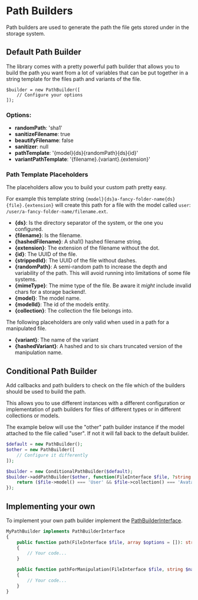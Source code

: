 # Path Builders

Path builders are used to generate the path the file gets stored under in the storage system.

## Default Path Builder

The library comes with a pretty powerful path builder that allows you to build the path you want from a lot of variables that can be put together in a string template for the files path and variants of the file.

```
$builder = new PathBuilder([
    // Configure your options
]);
```

### Options:

 * **randomPath**: 'sha1'
 * **sanitizeFilename**: true
 * **beautifyFilename**: false
 * **sanitizer**: null
 * **pathTemplate**: '{model}{ds}{randomPath}{ds}{id}'
 * **variantPathTemplate**: '{filename}.{variant}.{extension}'

### Path Template Placeholders

The placeholders allow you to build your custom path pretty easy.

For example this template string
`{model}{ds}a-fancy-folder-name{ds}{file}.{extension}` will create this path for a file with the model called `user`:
`/user/a-fancy-folder-name/filename.ext`.

 * **{ds}**: Is the directory separator of the system, or the one you configured.
 * **{filename}**: Is the filename.
 * **{hashedFilename}**: A sha1() hashed filename string.
 * **{extension}**: The extension of the filename without the dot.
 * **{id}**: The UUID of the file.
 * **{strippedId}**: The UUID of the file without dashes.
 * **{randomPath}**: A semi-random path to increase the depth and variability of the path. This will avoid running into limitations of some file systems.
 * **{mimeType}**: The mime type of the file. Be aware it *might* include invalid chars for a storage backend!.
 * **{model}**: The model name.
 * **{modelId}**: The id of the models entity.
 * **{collection}**: The collection the file belongs into.

The following placeholders are only valid when used in a path for a manipulated file.

 * **{variant}**: The name of the variant
 * **{hashedVariant}**: A hashed and to six chars truncated version of the manipulation name.

## Conditional Path Builder

Add callbacks and path builders to check on the file which of the builders should be used to build the path.

This allows you to use different instances with a different configuration or implementation of path builders for files of different types or in different collections or models.

The example below will use the "other" path builder instance if the model attached to the file called "user". If not it will fall back to the default builder.

```php
$default = new PathBuilder();
$other = new PathBuilder([
    // Configure it differently
]);

$builder = new ConditionalPathBuilder($default);
$builder->addPathBuilder($other, function(FileInterface $file, ?string $manipulation = null) {
    return ($file->model() === 'User' && $file->collection() === 'Avatar');
});
```

## Implementing your own

To implement your own path builder implement the [PathBuilderInterface](../src/PathBuilder/PathBuilderInterface.php).

```php
MyPathBuilder implements PathBuilderInterface
{
    public function path(FileInterface $file, array $options = []): string
    {
        // Your code...
    }

    public function pathForManipulation(FileInterface $file, string $name, array $options = []): string
    {
        // Your code...
    }
}
```
